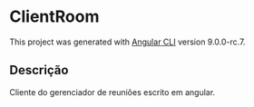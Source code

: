 # ClientRoom

This project was generated with [Angular CLI](https://github.com/angular/angular-cli) version 9.0.0-rc.7.

## Descrição

Cliente do gerenciador de reuniões escrito em angular.





